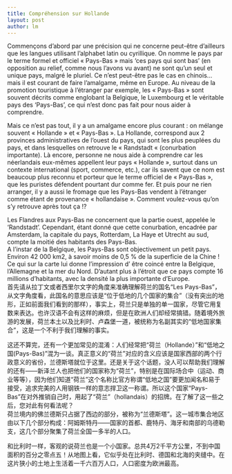 ```yaml
---
title: Compréhension sur Hollande  
layout: post
author: lm
---
```

<p>Commençons d’abord par une précision qui ne concerne peut-être d’ailleurs que les langues utilisant l’alphabet latin ou cyrillique. On nomme le pays par le terme formel et officiel « Pays-Bas » mais ‘ces pays qui sont bas’ (en opposition au relief, comme nous l’avons vu avant) ne sont qu’un seul et unique pays, malgré le pluriel. Ce n’est peut-être pas le cas en chinois… mais il est courant de faire l’amalgame, même en Europe. Au niveau de la promotion touristique à l’étranger par exemple, les « Pays-Bas » sont souvent décrits comme englobant la Belgique, le Luxembourg et le véritable pays des ‘Pays-Bas’, ce qui n’est donc pas fait pour nous aider à comprendre.</p>
<p>Mais ce n’est pas tout, il y a un amalgame encore plus courant : on mélange souvent « Hollande » et « Pays-Bas ». La Hollande, correspond aux 2 provinces administratives de l’ouest du pays, qui sont les plus peuplées du pays, et dans lesquelles on retrouve le « Randstadt « (conurbation importante). Là encore, personne ne nous aide à comprendre car les néerlandais eux-mêmes appellent leur pays « Hollande », surtout dans un contexte international (sport, commerce, etc.), car ils savent que ce nom est beaucoup plus reconnu et porteur que le terme officiel de « Pays-Bas », que les puristes défendent pourtant dur comme fer. Et puis pour ne rien arranger, il y a aussi le fromage que les Pays-Bas vendent à l’étranger comme étant de provenance « hollandaise ». Comment voulez-vous qu’on s’y retrouve après tout ça !?</p>
<p>Les Flandres aux Pays-Bas ne concernent que la partie ouest, appelée le ‘Randstadt’. Cependant, étant donné que cette conurbation, encadrée par Amsterdam, la capitale du pays, Rotterdam, La Haye et Utrecht au sud, compte la moitié des habitants des Pays-Bas.<br />
A l’instar de la Belgique, les Pays-Bas sont objectivement un petit pays. Environ 42 000 km2, à savoir moins de 0,5 % de la superficie de la Chine ! Ce qui sur la carte lui donne l’impression d’ être coincé entre la Belgique, l’Allemagne et la mer du Nord. D’autant plus à l’étroit que ce pays compte 16 millions d’habitants, avec la densité la plus importante d’Europe.<br />
首先请从拉丁文或者西里尔文字的角度来准确理解荷兰的国名“Les Pays-Bas”，从文字角度看，此国名的意思应该是“位于低地的几个国家的集合”（没有突出的地形，正如前面我们看到的那样），事实上，荷兰只是单独的单一国家，尽管它用复数来表达。也许汉语不会有这样的麻烦，但是在欧洲人们却经常搞错。随着境外旅游的发展，荷兰本土以及比利时、卢森堡一道，被统称为名副其实的“低地国家集合”，这是一个不利于我们理解的事实。</p>
<p>这还不算完，还有一个更加常见的混淆：人们经常把“荷兰（Hollande）”和“低地之国(Pays-Bas)”混为一谈。真正意义的“荷兰”对应的含义应该是国家西部的两个行政意义的省份，兰德斯塔就位于这里。还是关于这个话题，没人可以帮助我们理解的还有——新泽兰人也把他们的国家称为“荷兰”，特别是在国际场合中（运动、商业等等），因为他们知道“荷兰”这个名称比官方称谓“低地之国”要更加闻名和易于接受，追求完美的人用钢铁一样的意志捍卫这一称谓。所以这个国家“Pays-Bas”在对外推销自己时，用起了“荷兰”（hollandais）的招牌。在了解了这一些之后，您对此有何看法呢？<br />
荷兰境内的佛兰德斯只占据了西边的部分，被称为“兰德斯塔”。这一城市集合地区由以下几个部分构成：阿姆斯特丹——国家的首都、鹿特丹、海牙和南部的乌德勒支，这几个部分聚集了荷兰全国一多半的人口。</p>
<p>和比利时一样，客观的说荷兰也是一个小国家。总共4万2千平方公里，不到中国面积的百分之零点五！从地图上看，它似乎处在比利时、德国和北海的夹缝中。在这片狭小的土地上生活着一千六百万人口，人口密度为欧洲最高。</p>
